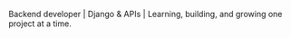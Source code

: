 Backend developer | Django & APIs | Learning, building, and growing one project at a time.
<!---
adhish1478/adhish1478 is a ✨ special ✨ repository because its `README.md` (this file) appears on your GitHub profile.
You can click the Preview link to take a look at your changes.
--->
